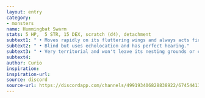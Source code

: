 ```yaml
---
layout: entry
category:
- monsters 
name: Hummingbat Swarm
stats: 5 HP,  5 STR, 15 DEX, scratch (d4), detachment
subtext1: " • Moves rapidly on its fluttering wings and always acts first."
subtext2: " • Blind but uses echolocation and has perfect hearing."
subtext3: " • Very territorial and won't leave its nesting grounds or chase unless provoked but shriek loudly to fend off."
subtext4: 
author: Curio
inspiration: 
inspiration-url: 
source: discord
source-url: https://discordapp.com/channels/499193406828838922/674544134798966806/700630310806749234
---
```

